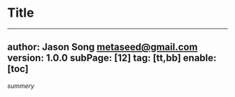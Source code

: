 # Title
---
author: Jason Song <metaseed@gmail.com>
version: 1.0.0
subPage: [12]
tag: [tt,bb]
enable: [toc]
---
*summery*
